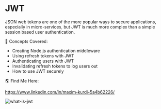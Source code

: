 # JWT

JSON web tokens are one of the more popular ways to secure applications, especially in micro-services,
but JWT is much more complex than a simple session based user authentication.

🧠 Concepts Covered:

- Creating Node.js authentication middleware
- Using refresh tokens with JWT
- Authenticating users with JWT
- Invalidating refresh tokens to log users out
- How to use JWT securely

🌎 Find Me Here:

https://www.linkedin.com/in/maxim-kurdi-5a4b62226/


![what-is-jwt](https://user-images.githubusercontent.com/107844612/194130491-91fd4e1d-536f-4ebf-9e3a-6790137f72e1.png)
